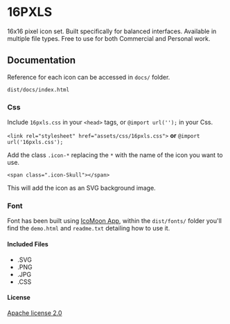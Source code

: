 # 16PXLS

16x16 pixel icon set. Built specifically for balanced interfaces. Available in multiple file types. Free to use for both Commercial and Personal work.

## Documentation

Reference for each icon can be accessed in `docs/` folder.

`dist/docs/index.html`

### Css

Include `16pxls.css` in your `<head>` tags, or `@import url('');` in your Css.

`<link rel="stylesheet" href="assets/css/16pxls.css">` **or** `@import url('16pxls.css');`

Add the class `.icon-*` replacing the `*` with the name of the icon you want to use.

`<span class=".icon-Skull"></span>`

This will add the icon as an SVG background image.

### Font

Font has been built using [IcoMoon App](https://icomoon.io/), within the `dist/fonts/` folder you'll find the `demo.html` and `readme.txt` detailing how to use it.

#### Included Files

- .SVG
- .PNG
- .JPG
- .CSS

#### License

[Apache license 2.0](https://choosealicense.com/licenses/apache-2.0/)
